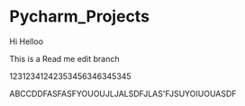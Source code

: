 # Pycharm_Projects


Hi Helloo


This is a  Read me edit branch


12312341242353456346345345

ABCCDDFASFASFYOUOUJLJALSDFJLAS'FJSUYOIUOUASDF
